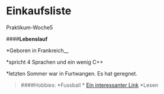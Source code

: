 # Einkaufsliste
Praktikum-Woche5

####**Lebenslauf**



*Geboren in Frankreich__


*spricht 4 Sprachen und ein wenig C++

*letzten Sommer war in Furtwangen. Es hat geregnet.


> ####Hobbies:
> *Fussball
	* [Ein interessanter Link](http://manutd.ru/"Interesting")
> *Lesen
